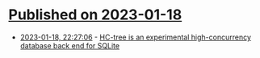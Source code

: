 # [Published on 2023-01-18](index.md)

* [2023-01-18, 22:27:06](https://news.ycombinator.com/item?id=34434025) - [HC-tree is an experimental high-concurrency database back end for SQLite](https://sqlite.org/hctree/doc/hctree/doc/hctree/index.html)
